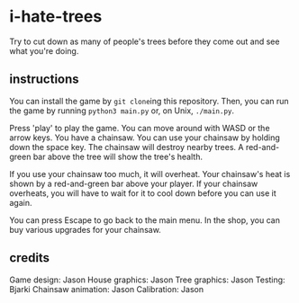 # i-hate-trees
Try to cut down as many of people's trees before they come out and see what you're doing.

## instructions

You can install the game by `git clone`ing this repository. Then, you can run the game by running `python3 main.py` or, on Unix, `./main.py`.

Press 'play' to play the game. You can move around with WASD or the arrow keys. You have a chainsaw. You can use your chainsaw by holding down the space key. The chainsaw will destroy nearby trees. A red-and-green bar above the tree will show the tree's health.

If you use your chainsaw too much, it will overheat. Your chainsaw's heat is shown by a red-and-green bar above your player. If your chainsaw overheats, you will have to wait for it to cool down before you can use it again.

You can press Escape to go back to the main menu. In the shop, you can buy various upgrades for your chainsaw.

## credits

Game design: Jason
House graphics: Jason
Tree graphics: Jason
Testing: Bjarki
Chainsaw animation: Jason
Calibration: Jason